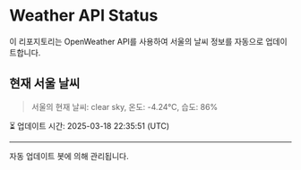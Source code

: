 
# Weather API Status

이 리포지토리는 OpenWeather API를 사용하여 서울의 날씨 정보를 자동으로 업데이트합니다.

## 현재 서울 날씨
> 서울의 현재 날씨: clear sky, 온도: -4.24°C, 습도: 86%

⏳ 업데이트 시간: 2025-03-18 22:35:51 (UTC)

---
자동 업데이트 봇에 의해 관리됩니다.
